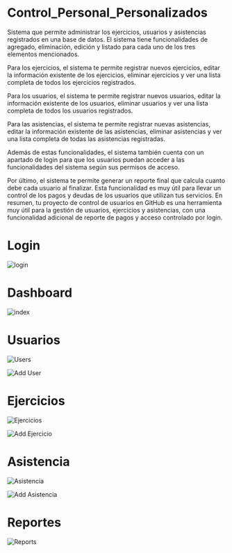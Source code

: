 # Control_Personal_Personalizados

Sistema que permite administrar los ejercicios, usuarios y asistencias registrados en una base de datos. El sistema tiene funcionalidades de agregado, eliminación, edición y listado para cada uno de los tres elementos mencionados.

Para los ejercicios, el sistema te permite registrar nuevos ejercicios, editar la información existente de los ejercicios, eliminar ejercicios y ver una lista completa de todos los ejercicios registrados.

Para los usuarios, el sistema te permite registrar nuevos usuarios, editar la información existente de los usuarios, eliminar usuarios y ver una lista completa de todos los usuarios registrados.

Para las asistencias, el sistema te permite registrar nuevas asistencias, editar la información existente de las asistencias, eliminar asistencias y ver una lista completa de todas las asistencias registradas.

Además de estas funcionalidades, el sistema también cuenta con un apartado de login para que los usuarios puedan acceder a las funcionalidades del sistema según sus permisos de acceso.

Por último, el sistema te permite generar un reporte final que calcula cuanto debe cada usuario al finalizar. Esta funcionalidad es muy útil para llevar un control de los pagos y deudas de los usuarios que utilizan tus servicios. En resumen, tu proyecto de control de usuarios en GitHub es una herramienta muy útil para la gestión de usuarios, ejercicios y asistencias, con una funcionalidad adicional de reporte de pagos y acceso controlado por login.

# Login

![login](https://user-images.githubusercontent.com/103725662/219439698-51508b19-1bea-4edb-8ec9-e8aa996e4632.png)

# Dashboard

![index](https://user-images.githubusercontent.com/103725662/219439732-4d3bedfc-6c0e-4a95-aa5d-712a38ffe31a.png)

# Usuarios

![Users](https://user-images.githubusercontent.com/103725662/219439784-110f214d-a5f4-4ca9-a8e2-f115339d3498.png)

![Add User](https://user-images.githubusercontent.com/103725662/219439885-e044d401-ee34-45a5-89b7-d5d0db2f9b16.png)

# Ejercicios

![Ejercicios](https://user-images.githubusercontent.com/103725662/219439924-633f6477-f70a-41a7-9d6c-d6bfabfaa539.png)

![Add Ejercicio](https://user-images.githubusercontent.com/103725662/219439963-05320c17-00db-4b5e-addb-f3ee3c66adef.png)

# Asistencia

![Asistencia](https://user-images.githubusercontent.com/103725662/219439993-a651c6ac-7d02-44af-ab2e-fe46f566dcd9.png)

![Add Asistencia](https://user-images.githubusercontent.com/103725662/219440017-5b0bd636-b995-404c-8a41-38d5286884a9.png)

# Reportes

![Reports](https://user-images.githubusercontent.com/103725662/219440037-385fb0aa-3f4b-47bd-8029-e71c0d6c649b.png)
